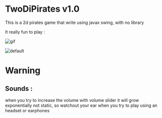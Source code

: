# TwoDiPirates v1.0
This is a 2d pirates game that write using javax swing, with no library

It really fun to play :

![gif]([https://ik.imagekit.io/ubr0jv4pe/TwoDiPirates/ezgif.com-video-to-gif.gif?updatedAt=1697328145676](https://ik.imagekit.io/ubr0jv4pe/TwoDiPirates/ezgif.com-video-to-gif.gif?updatedAt=1697328145676))

![default](https://ik.imagekit.io/ubr0jv4pe/TwoDiPirates/img2.png?updatedAt=1697327654633)

# Warning

## Sounds :

when you try to increase the volume with volume slider it will grow exponentially not static, so watchout your ear when you try to play using an headset or earphones
